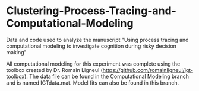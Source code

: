 # Clustering-Process-Tracing-and-Computational-Modeling
Data and code used to analyze the manuscript "Using process tracing and computational modeling to investigate cognition during risky decision making"


All computational modeling for this experiment was complete using the toolbox created by Dr. Romain Ligneul (https://github.com/romainligneul/igt-toolbox). The data file can be found in the Computational Modeling branch and is named IGTdata.mat. Model fits can also be found in this branch.


